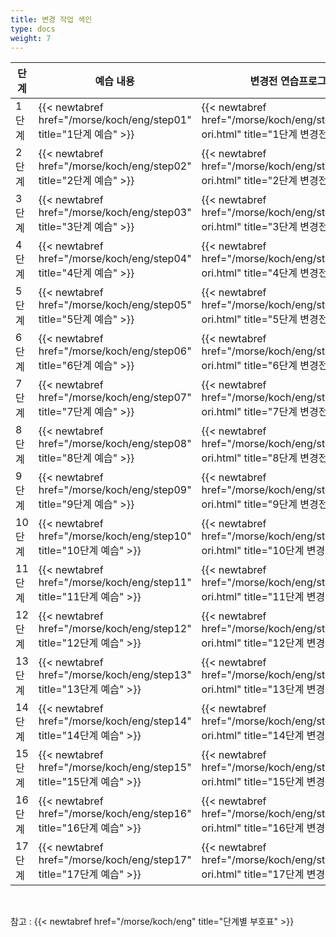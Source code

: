 ```yaml
---
title: 변경 작업 색인
type: docs
weight: 7
---
```



| 단계	| 예습 내용	| 변경전 연습프로그램 | 변경후 연습프로그램 |
|--------|--------|--------|--------|
| 1 단계 | {{< newtabref href="/morse/koch/eng/step01" title="1단계 예습" >}} | {{< newtabref href="/morse/koch/eng/step01/eng01 ori.html" title="1단계 변경전" >}} | {{< newtabref href="/morse/koch/eng/step01/eng01 copy.html" title="1단계 변경후" >}} |
| 2 단계 | {{< newtabref href="/morse/koch/eng/step02" title="2단계 예습" >}} |	{{< newtabref href="/morse/koch/eng/step02/eng02 ori.html" title="2단계 변경전" >}} | {{< newtabref href="/morse/koch/eng/step02/eng02 copy.html" title="2단계 변경후" >}} |
| 3 단계 | {{< newtabref href="/morse/koch/eng/step03" title="3단계 예습" >}} | {{< newtabref href="/morse/koch/eng/step03/eng03 ori.html" title="3단계 변경전" >}} | {{< newtabref href="/morse/koch/eng/step03/eng03 copy.html" title="3단계 변경후" >}} |
| 4 단계 | {{< newtabref href="/morse/koch/eng/step04" title="4단계 예습" >}} | {{< newtabref href="/morse/koch/eng/step04/eng04 ori.html" title="4단계 변경전" >}} | {{< newtabref href="/morse/koch/eng/step04/eng04 copy.html" title="4단계 변경후" >}} |
| 5 단계	| {{< newtabref href="/morse/koch/eng/step05" title="5단계 예습" >}} | {{< newtabref href="/morse/koch/eng/step05/eng05 ori.html" title="5단계 변경전" >}} | {{< newtabref href="/morse/koch/eng/step05/eng05 copy.html" title="5단계 변경후" >}} |
| 6 단계	| {{< newtabref href="/morse/koch/eng/step06" title="6단계 예습" >}} | {{< newtabref href="/morse/koch/eng/step06/eng06 ori.html" title="6단계 변경전" >}} | {{< newtabref href="/morse/koch/eng/step06/eng06 copy.html" title="6단계 변경후" >}} |
| 7 단계	| {{< newtabref href="/morse/koch/eng/step07" title="7단계 예습" >}} | {{< newtabref href="/morse/koch/eng/step07/eng07 ori.html" title="7단계 변경전" >}} | {{< newtabref href="/morse/koch/eng/step07/eng07 copy.html" title="7단계 변경후" >}} |
| 8 단계	| {{< newtabref href="/morse/koch/eng/step08" title="8단계 예습" >}} | {{< newtabref href="/morse/koch/eng/step08/eng08 ori.html" title="8단계 변경전" >}} |  |
| 9 단계	| {{< newtabref href="/morse/koch/eng/step09" title="9단계 예습" >}} | {{< newtabref href="/morse/koch/eng/step09/eng09 ori.html" title="9단계 변경전" >}} |  |
| 10 단계	| {{< newtabref href="/morse/koch/eng/step10" title="10단계 예습" >}} | {{< newtabref href="/morse/koch/eng/step10/eng10 ori.html" title="10단계 변경전" >}} |  |
| 11 단계	| {{< newtabref href="/morse/koch/eng/step11" title="11단계 예습" >}} | {{< newtabref href="/morse/koch/eng/step11/eng11 ori.html" title="11단계 변경전" >}} |  |
| 12 단계	| {{< newtabref href="/morse/koch/eng/step12" title="12단계 예습" >}} | {{< newtabref href="/morse/koch/eng/step12/eng12 ori.html" title="12단계 변경전" >}} |  |
| 13 단계	| {{< newtabref href="/morse/koch/eng/step13" title="13단계 예습" >}} | {{< newtabref href="/morse/koch/eng/step13/eng13 ori.html" title="13단계 변경전" >}} |  |
| 14 단계	| {{< newtabref href="/morse/koch/eng/step14" title="14단계 예습" >}} | {{< newtabref href="/morse/koch/eng/step14/eng14 ori.html" title="14단계 변경전" >}} |  |
| 15 단계	| {{< newtabref href="/morse/koch/eng/step15" title="15단계 예습" >}} | {{< newtabref href="/morse/koch/eng/step15/eng15 ori.html" title="15단계 변경전" >}} |  |
| 16 단계	| {{< newtabref href="/morse/koch/eng/step16" title="16단계 예습" >}} | {{< newtabref href="/morse/koch/eng/step16/eng16 ori.html" title="16단계 변경전" >}} |  |
| 17 단계	| {{< newtabref href="/morse/koch/eng/step17" title="17단계 예습" >}} | {{< newtabref href="/morse/koch/eng/step17/eng17 ori.html" title="17단계 변경전" >}} |  |

<br>

참고 : {{< newtabref href="/morse/koch/eng" title="단계별 부호표" >}}

